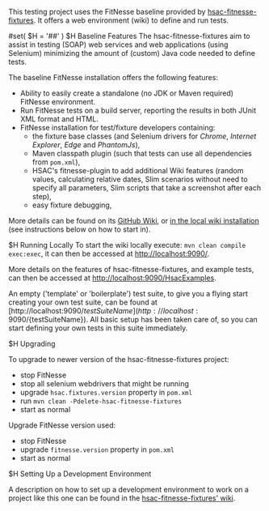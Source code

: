This testing project uses the FitNesse baseline provided by [hsac-fitnesse-fixtures](https://github.com/fhoeben/hsac-fitnesse-fixtures).
It offers a web environment (wiki) to define and run tests. 

#set( $H = '##' )
$H Baseline Features
The hsac-fitnesse-fixtures aim to assist in testing (SOAP) web services and web applications (using Selenium) minimizing the amount of (custom) Java code needed to define tests.

The baseline FitNesse installation offers the following features:

* Ability to easily create a standalone (no JDK or Maven required) FitNesse environment.
* Run FitNesse tests on a build server, reporting the results in both JUnit XML format and HTML.
* FitNesse installation for test/fixture developers containing:
    - the fixture base classes (and Selenium drivers for _Chrome_, _Internet Explorer_, _Edge_ and _PhantomJs_),
    - Maven classpath plugin (such that tests can use all dependencies from `pom.xml`),
    - HSAC's fitnesse-plugin to add additional Wiki features (random values, calculating relative dates,
      Slim scenarios without need to specify all parameters, Slim scripts that take a screenshot after each step),
    - easy fixture debugging,

More details can be found on its [GitHub Wiki](https://github.com/fhoeben/hsac-fitnesse-fixtures/wiki), or [in the local
wiki installation](http://localhost:9090/HsacExamples) (see instructions below on how to start in).

$H Running Locally
To start the wiki locally execute: `mvn clean compile exec:exec`, it can then be accessed at [http://localhost:9090/](http://localhost:9090/).

More details on the features of hsac-fitnesse-fixtures, and example tests, can then be accessed at 
[http://localhost:9090/HsacExamples](http://localhost:9090/HsacExamples).

An empty ('template' or 'boilerplate') test suite, to give you a flying start creating your own test suite, can be found at 
[http://localhost:9090/${testSuiteName}](http://localhost:9090/${testSuiteName}). All basic setup has been taken care of, 
so you can start defining your own tests in this suite immediately. 

$H Upgrading

To upgrade to newer version of the hsac-fitnesse-fixtures project:

* stop FitNesse
* stop all selenium webdrivers that might be running
* upgrade `hsac.fixtures.version` property in `pom.xml`
* run `mvn clean -Pdelete-hsac-fitnesse-fixtures`
* start as normal

Upgrade FitNesse version used:

* stop FitNesse
* upgrade `fitnesse.version` property in `pom.xml`
* start as normal

$H Setting Up a Development Environment

A description on how to set up a development environment to work on a project like this one can be found in the
[hsac-fitnesse-fixtures' wiki](https://github.com/fhoeben/hsac-fitnesse-fixtures/wiki/Installation-guide).